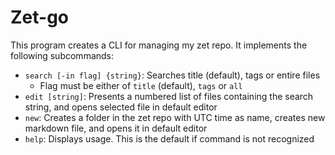 # Zet-go

This program creates a CLI for managing my zet repo. It implements the following subcommands:

* `search [-in flag] {string}`: Searches title (default), tags or entire files 
    * Flag must be either of `title` (default), `tags` or `all`
* `edit [string]`: Presents a numbered list of files containing the search string, and opens selected file in default editor
* `new`: Creates a folder in the zet repo with UTC time as name, creates new markdown file, and opens it in default editor
* `help`: Displays usage. This is the default if command is not recognized